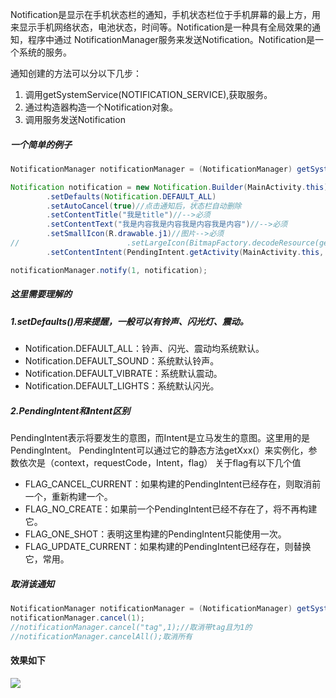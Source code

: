Notification是显示在手机状态栏的通知，手机状态栏位于手机屏幕的最上方，用来显示手机网络状态，电池状态，时间等。Notification是一种具有全局效果的通知，程序中通过 NotificationManager服务来发送Notification。Notification是一个系统的服务。

通知创建的方法可以分以下几步：
1. 调用getSystemService(NOTIFICATION_SERVICE),获取服务。
2. 通过构造器构造一个Notification对象。
3. 调用服务发送Notification

##### 一个简单的例子
```java
NotificationManager notificationManager = (NotificationManager) getSystemService(NOTIFICATION_SERVICE);

Notification notification = new Notification.Builder(MainActivity.this)
        .setDefaults(Notification.DEFAULT_ALL)
        .setAutoCancel(true)//点击通知后，状态栏自动删除
        .setContentTitle("我是title")//-->必须
        .setContentText("我是内容我是内容我是内容我是内容")//-->必须
        .setSmallIcon(R.drawable.j1)//图片-->必须
//                        .setLargeIcon(BitmapFactory.decodeResource(getResources(), R.drawable.j2))//大图非必须
        .setContentIntent(PendingIntent.getActivity(MainActivity.this, 1, new Intent(MainActivity.this, MainActivity.class), PendingIntent.FLAG_CANCEL_CURRENT)).build();

notificationManager.notify(1, notification);
```

##### 这里需要理解的
##### 1.setDefaults()用来提醒，一般可以有铃声、闪光灯、震动。
- Notification.DEFAULT_ALL：铃声、闪光、震动均系统默认。
- Notification.DEFAULT_SOUND：系统默认铃声。
- Notification.DEFAULT_VIBRATE：系统默认震动。
- Notification.DEFAULT_LIGHTS：系统默认闪光。

##### 2.PendingIntent和Intent区别
PendingIntent表示将要发生的意图，而Intent是立马发生的意图。这里用的是PendingIntent。
PendingIntent可以通过它的静态方法getXxx(）来实例化，参数依次是（context，requestCode，Intent，flag）
关于flag有以下几个值
- FLAG_CANCEL_CURRENT：如果构建的PendingIntent已经存在，则取消前一个，重新构建一个。
- FLAG_NO_CREATE：如果前一个PendingIntent已经不存在了，将不再构建它。
- FLAG_ONE_SHOT：表明这里构建的PendingIntent只能使用一次。
- FLAG_UPDATE_CURRENT：如果构建的PendingIntent已经存在，则替换它，常用。

##### 取消该通知
```java
NotificationManager notificationManager = (NotificationManager) getSystemService(NOTIFICATION_SERVICE);
notificationManager.cancel(1);
//notificationManager.cancel("tag",1);//取消带tag且为1的
//notificationManager.cancelAll();取消所有
```
#### 效果如下

![](http://osswb.oss-cn-shanghai.aliyuncs.com/image/20160319160539.gif)